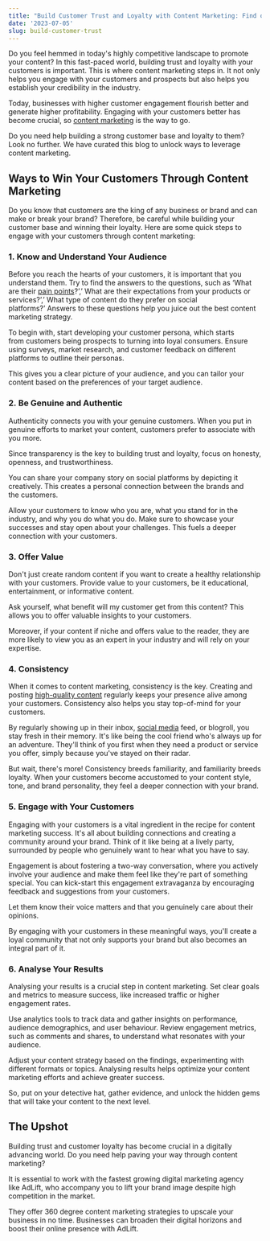 ```yaml
---
title: "Build Customer Trust and Loyalty with Content Marketing: Find out\_How"
date: '2023-07-05'
slug: build-customer-trust
---
```

<!-- wp:paragraph -->
<p>Do you feel hemmed in today's highly competitive landscape to promote your content? In this fast-paced world, building trust and loyalty with your customers is important. This is where content marketing steps in. It not only helps you engage with your customers and prospects but also helps you establish your credibility in the industry.&nbsp;</p>
<!-- /wp:paragraph -->

<!-- wp:paragraph -->
<p>Today, businesses with higher customer engagement flourish better and generate higher profitability. Engaging with your customers better has become crucial, so&nbsp;<a href="https://www.adlift.com/in/content-marketing/">content marketing</a>&nbsp;is the way to go.&nbsp;</p>
<!-- /wp:paragraph -->

<!-- wp:paragraph -->
<p>Do you need help building a strong customer base and loyalty to them? Look no further. We have curated this blog to unlock ways to leverage content marketing.&nbsp;</p>
<!-- /wp:paragraph -->

<!-- wp:heading -->
<h2 class="wp-block-heading">Ways to Win Your Customers Through Content Marketing</h2>
<!-- /wp:heading -->

<!-- wp:paragraph -->
<p>Do you know that customers are the king of any business or brand and can make or break your brand? Therefore, be careful while building your customer base and winning their loyalty. Here are some quick steps to engage with your customers through content marketing:  </p>
<!-- /wp:paragraph -->

<!-- wp:heading {"level":3} -->
<h3 class="wp-block-heading">1. Know and Understand Your Audience </h3>
<!-- /wp:heading -->

<!-- wp:paragraph -->
<p>Before you reach the hearts of your customers, it is important that you understand them. Try to find the answers to the questions, such as&nbsp;‘What are their&nbsp;<a href="https://www.waytoidea.com/importance-of-data-driven-marketing-in-every-digital-marketing-campaign/">pain points</a>?’,’&nbsp;What are their expectations from your products or services?’,’&nbsp;What type of content do they prefer on social platforms?’&nbsp;Answers to these questions help you juice out the best content marketing&nbsp;strategy.&nbsp;</p>
<!-- /wp:paragraph -->

<!-- wp:paragraph -->
<p>To begin with, start developing your customer persona, which starts from customers being prospects to turning into loyal consumers. Ensure using surveys, market research, and customer feedback on different platforms to outline their personas.</p>
<!-- /wp:paragraph -->

<!-- wp:paragraph -->
<p>This gives you a clear picture of your audience, and you can tailor your content based on the preferences of your target audience. </p>
<!-- /wp:paragraph -->

<!-- wp:heading {"level":3} -->
<h3 class="wp-block-heading">2. Be Genuine and Authentic </h3>
<!-- /wp:heading -->

<!-- wp:paragraph -->
<p>Authenticity connects you with your genuine customers. When you put in genuine efforts to market your content, customers prefer to associate with you more.</p>
<!-- /wp:paragraph -->

<!-- wp:paragraph -->
<p>Since transparency is the key to building trust and loyalty, focus on honesty, openness, and trustworthiness. </p>
<!-- /wp:paragraph -->

<!-- wp:paragraph -->
<p>You can share your company story on social platforms by depicting it creatively. This creates a personal connection between the brands and the customers.</p>
<!-- /wp:paragraph -->

<!-- wp:paragraph -->
<p>Allow your customers to know who you are, what you stand for in the industry, and why you do what you do. Make sure to showcase your successes and stay open about your challenges. This fuels a deeper connection with your customers. </p>
<!-- /wp:paragraph -->

<!-- wp:heading {"level":3} -->
<h3 class="wp-block-heading">3. Offer Value  </h3>
<!-- /wp:heading -->

<!-- wp:paragraph -->
<p>Don't just create random content if you want to create a healthy relationship with your customers. Provide value to your customers, be it educational, entertainment, or informative content.</p>
<!-- /wp:paragraph -->

<!-- wp:paragraph -->
<p>Ask yourself, what benefit will my customer get from this content? This allows you to offer valuable insights to your customers.</p>
<!-- /wp:paragraph -->

<!-- wp:paragraph -->
<p>Moreover, if your content if niche and offers value to the reader, they are more likely to view you as an expert in your industry and will rely on your expertise. </p>
<!-- /wp:paragraph -->

<!-- wp:heading {"level":3} -->
<h3 class="wp-block-heading">4. Consistency  </h3>
<!-- /wp:heading -->

<!-- wp:paragraph -->
<p>When it comes to content marketing, consistency is the key. Creating and posting <a href="https://www.waytoidea.com/how-to-write-seo-friendly-content/" data-type="post" data-id="37">high-quality content</a> regularly keeps your presence alive among your customers. Consistency also helps you stay top-of-mind for your customers.</p>
<!-- /wp:paragraph -->

<!-- wp:paragraph -->
<p>By regularly showing up in their inbox, <a href="https://en.wikipedia.org/wiki/Social_media">social media</a> feed, or blogroll, you stay fresh in their memory. It's like being the cool friend who's always up for an adventure. They'll think of you first when they need a product or service you offer, simply because you've stayed on their radar.</p>
<!-- /wp:paragraph -->

<!-- wp:paragraph -->
<p>But wait, there's more! Consistency breeds familiarity, and familiarity breeds loyalty. When your customers become accustomed to your content style, tone, and brand personality, they feel a deeper connection with your brand.&nbsp;</p>
<!-- /wp:paragraph -->

<!-- wp:heading {"level":3} -->
<h3 class="wp-block-heading">5. Engage with Your Customers </h3>
<!-- /wp:heading -->

<!-- wp:paragraph -->
<p>Engaging with your customers is a vital ingredient in the recipe for content marketing success. It's all about building connections and creating a community around your brand. Think of it like being at a lively party, surrounded by people who genuinely want to hear what you have to say.</p>
<!-- /wp:paragraph -->

<!-- wp:paragraph -->
<p>Engagement is about fostering a two-way conversation, where you actively involve your audience and make them feel like they're part of something special. You can kick-start this engagement extravaganza by encouraging feedback and suggestions from your customers.</p>
<!-- /wp:paragraph -->

<!-- wp:paragraph -->
<p>Let them know their voice matters and that you genuinely care about their opinions.</p>
<!-- /wp:paragraph -->

<!-- wp:paragraph -->
<p>By engaging with your customers in these meaningful ways, you'll create a loyal community that not only supports your brand but also becomes an integral part of it.</p>
<!-- /wp:paragraph -->

<!-- wp:heading {"level":3} -->
<h3 class="wp-block-heading">6. Analyse Your Results  </h3>
<!-- /wp:heading -->

<!-- wp:paragraph -->
<p>Analysing your results is a crucial step in content marketing. Set clear goals and metrics to measure success, like increased traffic or higher engagement rates.</p>
<!-- /wp:paragraph -->

<!-- wp:paragraph -->
<p>Use analytics tools to track data and gather insights on performance, audience demographics, and user behaviour. Review engagement metrics, such as comments and shares, to understand what resonates with your audience.</p>
<!-- /wp:paragraph -->

<!-- wp:paragraph -->
<p>Adjust your content strategy based on the findings, experimenting with different formats or topics. Analysing results helps optimize your content marketing efforts and achieve greater success.</p>
<!-- /wp:paragraph -->

<!-- wp:paragraph -->
<p>So, put on your detective hat, gather evidence, and unlock the hidden gems that will take your content to the next level.</p>
<!-- /wp:paragraph -->

<!-- wp:heading -->
<h2 class="wp-block-heading">The Upshot  </h2>
<!-- /wp:heading -->

<!-- wp:paragraph -->
<p>Building trust and customer loyalty has become crucial in a digitally advancing world. Do you need help paving your way through content marketing?</p>
<!-- /wp:paragraph -->

<!-- wp:paragraph -->
<p>It is essential to work with the fastest growing digital marketing agency like AdLift, who accompany you to lift your brand image despite high competition in the market.</p>
<!-- /wp:paragraph -->

<!-- wp:paragraph -->
<p>They offer 360 degree content marketing strategies to upscale your business in no time. Businesses can broaden their digital horizons and boost their online presence with AdLift. </p>
<!-- /wp:paragraph -->
